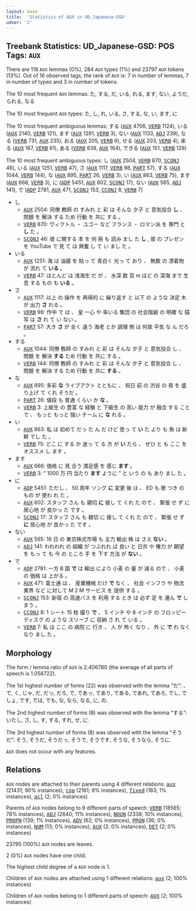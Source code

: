 ```yaml
---
layout: base
title:  'Statistics of AUX in UD_Japanese-GSD'
udver: '2'
---
```


## Treebank Statistics: UD_Japanese-GSD: POS Tags: `AUX`

There are 118 `AUX` lemmas (0%), 284 `AUX` types (1%) and 23797 `AUX` tokens (13%).
Out of 16 observed tags, the rank of `AUX` is: 7 in number of lemmas, 7 in number of types and 3 in number of tokens.

The 10 most frequent `AUX` lemmas: た, する, だ, いる, れる, ます, ない, ようだ, られる, なる

The 10 most frequent `AUX` types:  た, し, れ, いる, さ, する, な, い, ます, に

The 10 most frequent ambiguous lemmas: する (<tt><a href="ja_gsd-pos-AUX.html">AUX</a></tt> 4706, <tt><a href="ja_gsd-pos-VERB.html">VERB</a></tt> 1124), いる (<tt><a href="ja_gsd-pos-AUX.html">AUX</a></tt> 2140, <tt><a href="ja_gsd-pos-VERB.html">VERB</a></tt> 121), ます (<tt><a href="ja_gsd-pos-AUX.html">AUX</a></tt> 1281, <tt><a href="ja_gsd-pos-VERB.html">VERB</a></tt> 3), ない (<tt><a href="ja_gsd-pos-AUX.html">AUX</a></tt> 1133, <tt><a href="ja_gsd-pos-ADJ.html">ADJ</a></tt> 239), なる (<tt><a href="ja_gsd-pos-VERB.html">VERB</a></tt> 731, <tt><a href="ja_gsd-pos-AUX.html">AUX</a></tt> 235), おる (<tt><a href="ja_gsd-pos-AUX.html">AUX</a></tt> 205, <tt><a href="ja_gsd-pos-VERB.html">VERB</a></tt> 6), せる (<tt><a href="ja_gsd-pos-AUX.html">AUX</a></tt> 203, <tt><a href="ja_gsd-pos-VERB.html">VERB</a></tt> 4), 来る (<tt><a href="ja_gsd-pos-AUX.html">AUX</a></tt> 167, <tt><a href="ja_gsd-pos-VERB.html">VERB</a></tt> 61), ある (<tt><a href="ja_gsd-pos-VERB.html">VERB</a></tt> 838, <tt><a href="ja_gsd-pos-AUX.html">AUX</a></tt> 164), できる (<tt><a href="ja_gsd-pos-AUX.html">AUX</a></tt> 151, <tt><a href="ja_gsd-pos-VERB.html">VERB</a></tt> 129)

The 10 most frequent ambiguous types:  し (<tt><a href="ja_gsd-pos-AUX.html">AUX</a></tt> 2504, <tt><a href="ja_gsd-pos-VERB.html">VERB</a></tt> 870, <tt><a href="ja_gsd-pos-SCONJ.html">SCONJ</a></tt> 46), いる (<tt><a href="ja_gsd-pos-AUX.html">AUX</a></tt> 1251, <tt><a href="ja_gsd-pos-VERB.html">VERB</a></tt> 47), さ (<tt><a href="ja_gsd-pos-AUX.html">AUX</a></tt> 1117, <tt><a href="ja_gsd-pos-VERB.html">VERB</a></tt> 98, <tt><a href="ja_gsd-pos-PART.html">PART</a></tt> 57), する (<tt><a href="ja_gsd-pos-AUX.html">AUX</a></tt> 1044, <tt><a href="ja_gsd-pos-VERB.html">VERB</a></tt> 144), な (<tt><a href="ja_gsd-pos-AUX.html">AUX</a></tt> 895, <tt><a href="ja_gsd-pos-PART.html">PART</a></tt> 26, <tt><a href="ja_gsd-pos-VERB.html">VERB</a></tt> 3), い (<tt><a href="ja_gsd-pos-AUX.html">AUX</a></tt> 863, <tt><a href="ja_gsd-pos-VERB.html">VERB</a></tt> 75), ます (<tt><a href="ja_gsd-pos-AUX.html">AUX</a></tt> 666, <tt><a href="ja_gsd-pos-VERB.html">VERB</a></tt> 3), に (<tt><a href="ja_gsd-pos-ADP.html">ADP</a></tt> 5451, <tt><a href="ja_gsd-pos-AUX.html">AUX</a></tt> 602, <tt><a href="ja_gsd-pos-SCONJ.html">SCONJ</a></tt> 17), ない (<tt><a href="ja_gsd-pos-AUX.html">AUX</a></tt> 565, <tt><a href="ja_gsd-pos-ADJ.html">ADJ</a></tt> 141), で (<tt><a href="ja_gsd-pos-ADP.html">ADP</a></tt> 2781, <tt><a href="ja_gsd-pos-AUX.html">AUX</a></tt> 471, <tt><a href="ja_gsd-pos-SCONJ.html">SCONJ</a></tt> 153, <tt><a href="ja_gsd-pos-CCONJ.html">CCONJ</a></tt> 8, <tt><a href="ja_gsd-pos-VERB.html">VERB</a></tt> 7)


* し
  * <tt><a href="ja_gsd-pos-AUX.html">AUX</a></tt> 2504: 同僚 教師 の すみれ と 彩 は そんな 夕子 と 意気投合 <b>し</b> 、 問題 を 解決 する ため 行動 を 共に する 。
  * <tt><a href="ja_gsd-pos-VERB.html">VERB</a></tt> 870: ヴィクトル ・ ユゴー など フランス ・ ロマン派 を 専門 と <b>し</b> た 。
  * <tt><a href="ja_gsd-pos-SCONJ.html">SCONJ</a></tt> 46: 彼 に関する 本 を 何 冊 も 読み まし た <b>し</b> , 彼 の プレゼン を YouTube で 見 て は 興奮 し て い まし た 。
* いる
  * <tt><a href="ja_gsd-pos-AUX.html">AUX</a></tt> 1251: 海 は 油膜 を 貼っ て 青白く 光っ て おり 、 無数 の 漂着物 が 流れ て <b>いる</b> 。
  * <tt><a href="ja_gsd-pos-VERB.html">VERB</a></tt> 47: ほとんど は 浅海生 だ が 、 水深 数 百 m ほど の 深海 まで 生息 する もの も <b>いる</b> 。
* さ
  * <tt><a href="ja_gsd-pos-AUX.html">AUX</a></tt> 1117: 以上 の 操作 を 再帰的 に 繰り返す と 以下 の ような 決定 木 が 出力 <b>さ</b> れる 。
  * <tt><a href="ja_gsd-pos-VERB.html">VERB</a></tt> 98: 作中 で は 、 皇 一心 や 率いる 集団 の 社会階級 の 明確 な 描写 は <b>さ</b> れ て い ない 。
  * <tt><a href="ja_gsd-pos-PART.html">PART</a></tt> 57: 大き <b>さ</b> が 全く 違う 海老 とか 調理 側 は 何故 平気 な ん だろ 。
* する
  * <tt><a href="ja_gsd-pos-AUX.html">AUX</a></tt> 1044: 同僚 教師 の すみれ と 彩 は そんな 夕子 と 意気投合 し 、 問題 を 解決 <b>する</b> ため 行動 を 共に する 。
  * <tt><a href="ja_gsd-pos-VERB.html">VERB</a></tt> 144: 同僚 教師 の すみれ と 彩 は そんな 夕子 と 意気投合 し 、 問題 を 解決 する ため 行動 を 共に <b>する</b> 。
* な
  * <tt><a href="ja_gsd-pos-AUX.html">AUX</a></tt> 895: 多彩 <b>な</b> ライブアクト とともに 、 祝日 前 の 渋谷 の 夜 を 盛り上げ て くれ そうだ 。
  * <tt><a href="ja_gsd-pos-PART.html">PART</a></tt> 26: 値段 も 普通 くらい か <b>な</b> 。
  * <tt><a href="ja_gsd-pos-VERB.html">VERB</a></tt> 3: 上級生 の 豊富 な 経験 と 下級生 の 高い 能力 が 融合 する こと で 、 もっと もっと 強い チーム に <b>な</b> れる 。
* い
  * <tt><a href="ja_gsd-pos-AUX.html">AUX</a></tt> 863: 私 は 初めて だっ た ん だ けど 思っ て <b>い</b> た より も 魚 は 新鮮 でし た 。
  * <tt><a href="ja_gsd-pos-VERB.html">VERB</a></tt> 75: どこ に する か 迷っ て る 方 が <b>い</b> たら 、 ぜひ と も ここ を オススメ し ます 。
* ます
  * <tt><a href="ja_gsd-pos-AUX.html">AUX</a></tt> 666: 価格 に 見 合う 満足感 を 感じ <b>ます</b> 。
  * <tt><a href="ja_gsd-pos-VERB.html">VERB</a></tt> 3: “ 1000 万 円 当たり <b>ます</b> ように ” と いう の も あり まし た 。
* に
  * <tt><a href="ja_gsd-pos-ADP.html">ADP</a></tt> 5451: ただし 、 50 周年 ソング <b>に</b> 変更 後 は 、 ED も 歌 つき の もの が 使わ れ た 。
  * <tt><a href="ja_gsd-pos-AUX.html">AUX</a></tt> 602: スタッフ さん も 親切 <b>に</b> 接し て くれ た ので 、 緊張 せ ず に 居心地 が 良かっ た です 。
  * <tt><a href="ja_gsd-pos-SCONJ.html">SCONJ</a></tt> 17: スタッフ さん も 親切 に 接し て くれ た ので 、 緊張 せ ず <b>に</b> 居心地 が 良かっ た です 。
* ない
  * <tt><a href="ja_gsd-pos-AUX.html">AUX</a></tt> 565: 16 日 の 東京株式市場 も 主力 輸出 株 は さえ <b>ない</b> 。
  * <tt><a href="ja_gsd-pos-ADJ.html">ADJ</a></tt> 141: われわれ の 組織 が つぶれれ ば 良い と 日共 や 権力 が 願望 を もっ て も 今 の ところ 手 を 下す 方法 が <b>ない</b> 。
* で
  * <tt><a href="ja_gsd-pos-ADP.html">ADP</a></tt> 2781: 一方 B 国 <b>で</b> は 輸出 により 小麦 の 量 が 減る ので 、 小麦 の 価格 は 上がる 。
  * <tt><a href="ja_gsd-pos-AUX.html">AUX</a></tt> 471: 富士通 は 、 産業機械 だけ <b>で</b> なく 、 社会 インフラ や 物流 業界 など に対して M 2 M サービス を 提供 する 。
  * <tt><a href="ja_gsd-pos-SCONJ.html">SCONJ</a></tt> 153: 新宿 の 高速バス を 利用 する とき は 必ず 足 を 運ん <b>で</b> しまう 。
  * <tt><a href="ja_gsd-pos-CCONJ.html">CCONJ</a></tt> 8: 1 シート 15 枚 撮り <b>で</b> 、 5 インチ や 8 インチ の フロッピーディスク の ような スリーブ に 収納 さ れ て いる 。
  * <tt><a href="ja_gsd-pos-VERB.html">VERB</a></tt> 7: 私 は ここ の 病院 に 行き 、 人 が 怖く なり 、 外 に <b>で</b> れ なく なり まし た 。

## Morphology

The form / lemma ratio of `AUX` is 2.406780 (the average of all parts of speech is 1.058722).

The 1st highest number of forms (22) was observed with the lemma “だ”: 、で, く, じゃ, だ, だっ, だろ, で, であっ, であり, である, であれ, であろ, でし, でしょ, です, では, でも, な, なら, なる, に, の.

The 2nd highest number of forms (8) was observed with the lemma “する”: いたし, さ, し, す, する, すれ, せ, に.

The 3rd highest number of forms (8) was observed with the lemma “そうだ”: そう, そうだ, そうだっ, そうで, そうです, そうな, そうなら, そうに.

`AUX` does not occur with any features.


## Relations

`AUX` nodes are attached to their parents using 4 different relations: <tt><a href="ja_gsd-dep-aux.html">aux</a></tt> (21431; 90% instances), <tt><a href="ja_gsd-dep-cop.html">cop</a></tt> (2181; 9% instances), <tt><a href="ja_gsd-dep-fixed.html">fixed</a></tt> (183; 1% instances), <tt><a href="ja_gsd-dep-acl.html">acl</a></tt> (2; 0% instances)

Parents of `AUX` nodes belong to 9 different parts of speech: <tt><a href="ja_gsd-pos-VERB.html">VERB</a></tt> (18565; 78% instances), <tt><a href="ja_gsd-pos-ADJ.html">ADJ</a></tt> (2640; 11% instances), <tt><a href="ja_gsd-pos-NOUN.html">NOUN</a></tt> (2338; 10% instances), <tt><a href="ja_gsd-pos-PROPN.html">PROPN</a></tt> (139; 1% instances), <tt><a href="ja_gsd-pos-ADV.html">ADV</a></tt> (62; 0% instances), <tt><a href="ja_gsd-pos-PRON.html">PRON</a></tt> (36; 0% instances), <tt><a href="ja_gsd-pos-NUM.html">NUM</a></tt> (13; 0% instances), <tt><a href="ja_gsd-pos-AUX.html">AUX</a></tt> (2; 0% instances), <tt><a href="ja_gsd-pos-DET.html">DET</a></tt> (2; 0% instances)

23795 (100%) `AUX` nodes are leaves.

2 (0%) `AUX` nodes have one child.

The highest child degree of a `AUX` node is 1.

Children of `AUX` nodes are attached using 1 different relations: <tt><a href="ja_gsd-dep-aux.html">aux</a></tt> (2; 100% instances)

Children of `AUX` nodes belong to 1 different parts of speech: <tt><a href="ja_gsd-pos-AUX.html">AUX</a></tt> (2; 100% instances)

